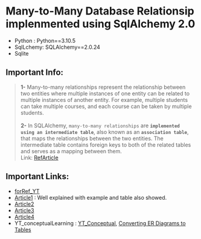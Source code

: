 
# Many-to-Many Database Relationsip implenmented using SqlAlchemy 2.0
- Python : Python==3.10.5
- SqlLchemy: SQLAlchemy==2.0.24
- Sqlite

## Important Info:
> **1-** Many-to-many relationships represent the relationship between two entities where multiple instances of one entity can be related to multiple instances of another entity. For example, multiple students can take multiple courses, and each course can be taken by multiple students. <br><br> **2-** In SQLAlchemy, `many-to-many relationships` are **`implemented using an intermediate table`**, also known as an **`association table`**, that maps the relationships between the two entities. The intermediate table contains foreign keys to both of the related tables and serves as a mapping between them. <br> Link: [RefArticle](https://vegibit.com/sqlalchemy-orm-relationships-one-to-many-many-to-one-many-to-many/)


## Important Links:
- [forRef_YT](https://www.youtube.com/watch?v=3IDiEC0ZwPg)
- [Article1](https://www.digitalocean.com/community/tutorials/how-to-use-many-to-many-database-relationships-with-flask-sqlalchemy) : Well explained with example and table also showed.
- [Article2](https://hackersandslackers.com/sqlalchemy-data-models/)
- [Article3](https://vegibit.com/sqlalchemy-orm-relationships-one-to-many-many-to-one-many-to-many/)
- [Article4](https://www.educba.com/sqlalchemy-many-to-many/)
- YT_conceptualLearning : [YT_Conceptual](https://www.youtube.com/watch?v=TX2fhj8Xrj8&list=PL3R9-um41JsxPg4WAPeEZgH6oAk2oti0Q&index=3), [Converting ER Diagrams to Tables](https://www.youtube.com/watch?v=GiLpCYekYmw&list=PL3R9-um41JsxPg4WAPeEZgH6oAk2oti0Q&index=8)
